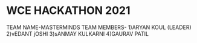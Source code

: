 # WCE HACKATHON 2021
TEAM NAME-MASTERMINDS
TEAM MEMBERS- 1)ARYAN KOUL (LEADER)
              2)vEDANT jOSHI
              3)sANMAY KULKARNI
              4)GAURAV PATIL
